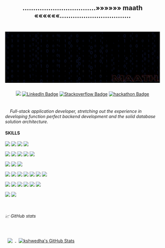 ##  <div align="center">..................................»»»»»» maath ««««««.................................</span>
#  ![](./asset/blue_matrix.png)

<span align="center">
  
  <a href="mailto:maathmanjunathleo@gmail.com"><img src="https://img.shields.io/badge/mail-D1482?style=for-the-badge&logo=gmail&logoColor=red" /></a>
  [![LinkedIn Badge](https://img.shields.io/badge/LinkedIn-0077B1?style=for-the-badge&logo=linkedin&logoColor=white)](https://www.linkedin.com/in/kshwedha)
  [![Stackoverflow Badge](https://img.shields.io/badge/Stack_Overflow-FE7A16?style=for-the-badge&logo=stack-overflow&logoColor=white)](https://stackoverflow.com/users/10196751/maath-leo/)
  [![hackathon Badge](https://img.shields.io/badge/hackathon-D25555?style=for-the-badge&logo=hackathon&logoColor=white)](https://www.hackerearth.com/@maathRiX)
# 
</span>

<div>
  <span><i><em>
    &nbsp;&nbsp;&nbsp;&nbsp;Full-stack application developer, stretching out the experience in developing function perfect backend development and the solid database solution architecture.
    </em></i></span>
</div>

#### SKILLS
![](https://img.shields.io/badge/OS-Linux-informational?style=flat&logo=Linux&logoColor=white&color=4AB197)
![](https://img.shields.io/badge/OS-Kali-informational?style=flat&logo=KaliLinux&logoColor=white&color=4AB197)
![](https://img.shields.io/badge/OS-Fedora-informational?style=flat&logo=Fedora&logoColor=white&color=4AB197)
![](https://img.shields.io/badge/OS-Mac-informational?style=flat&logo=MacOS&logoColor=white&color=4AB197)

![](https://img.shields.io/badge/Code-Python-informational?style=flat&logo=Python&logoColor=white&color=4AB197)
![](https://img.shields.io/badge/Code-GO-informational?style=flat&logo=GO&logoColor=white&color=4AB197)
![](https://img.shields.io/badge/Code-JavaScript-informational?style=flat&logo=JavaScript&logoColor=white&color=4AB197)
![](https://img.shields.io/badge/Code-React-informational?style=flat&logo=react&logoColor=white&color=4AB197)
![](https://img.shields.io/badge/Code-C++-informational?style=flat-square&logo=c++&logoColor=white&color=4AB197)

![](https://img.shields.io/badge/fm-Django-informational?style=flat&logo=Django&logoColor=000000&color=4AB197)
![](https://img.shields.io/badge/fm-Flask-informational?style=flat&logo=Flask&logoColor=000000&color=4AB197)
![](https://img.shields.io/badge/fm-FastAPI-informational?style=flat&logo=Fastapi&logoColor=000000&color=4AB197)

![](https://img.shields.io/badge/Tools-Nginx-informational?style=flat&logo=Nginx&logoColor=white&color=4AB197)
![](https://img.shields.io/badge/Tools-Apache2-informational?style=flat&logo=ApacheTomcat&logoColor=white&color=4AB197)
![](https://img.shields.io/badge/Tools-Wireshark-informational?style=flat&logo=Wireshark&logoColor=white&color=4AB197)
![](https://img.shields.io/badge/Tools-Nmap-informational?style=flat&logo=data:image/png;base64,iVBORw0KGgoAAAANSUhEUgAAABAAAAAQCAYAAAAf8/9hAAAAAXNSR0IArs4c6QAAAARnQU1BAACxjwv8YQUAAAAJcEhZcwAADsMAAA7DAcdvqGQAAACxSURBVDhP7ZEhDgJBDEXHIZFIJBKJRCKRSI6ARK7jCEgkEolEIpFIJEfA7r5H2gRCNouHn7xk2mn/tLvlr1YNYQVV4Nlcp8ZwgLqFE0zgQz3YgEUX2Mf5EWSzeLa2D08NwCYL1ybQESw0dnzvbqBmcAfjkYlzJOYGoTRYBhpcIeUaGthXprAFp9hF7CsavOIk3lmjmWsu4E1Okc4aZrNxju1EnbLIv5EfzpW+avw9ldIAEJ46cbwm7ekAAAAASUVORK5CYII=&logoColor=white&color=4AB197)
![](https://img.shields.io/badge/Tools-Docker-informational?style=flat&logo=Docker&logoColor=white&color=4AB197)
![](https://img.shields.io/badge/Tools-Github-informational?style=flat&logo=Github&logoColor=white&color=4AB197)
![](https://img.shields.io/badge/Tools-Postman-informational?style=flat&logo=Postman&logoColor=white&color=4AB197)

![](https://img.shields.io/badge/Tools-Netlify-informational?style=flat&logo=netlify&logoColor=white&color=4AB197)
![](https://img.shields.io/badge/Tools-Jenkins-informational?style=flat&logo=jenkins&logoColor=white&color=4AB197)
![](https://img.shields.io/badge/Tools-NPM-informational?style=flat&logo=npm&logoColor=white&color=4AB197)
![](https://img.shields.io/badge/Tools-Bitbucket-informational?style=flat&logo=Bitbucket&logoColor=white&color=4AB197)
![](https://img.shields.io/badge/Tools-GitLab-informational?style=flat&logo=GitLab&logoColor=white&color=4AB197)
![](https://img.shields.io/badge/Tools-Jira-informational?style=flat&logo=Jira-Software&logoColor=white&color=4AB197)

![](https://img.shields.io/badge/dB-MongoDB-informational?style=flat&logo=MongoDB&logoColor=white&color=4AB197)
![](https://img.shields.io/badge/dB-MySQL-informational?style=flat&logo=MySQL&logoColor=white&color=4AB197)

<br>

###### &#x1f4c8; GitHub stats

<br>

<a href="https://github.com/kshwedha">
  <img align="center" style="margin:0.5rem" src="https://github-readme-stats.vercel.app/api/top-langs/?username=kshwedha&hide=html,css&title_color=4da890&text_color=c9cacc&icon_color=4AB197&bg_color=1A2B34" />
</a>

<a href="https://github.com/kshwedha">
  <img align="center" style="margin:0.5rem" src="https://github-readme-stats.vercel.app/api?username=kshwedha&show_icons=true&line_height=40&count_private=true&title_color=4da890&text_color=c9cacc&icon_color=4AB097&bg_color=1A2B34" alt="kshwedha's GitHub Stats" />
</a>

<br>
<br>
